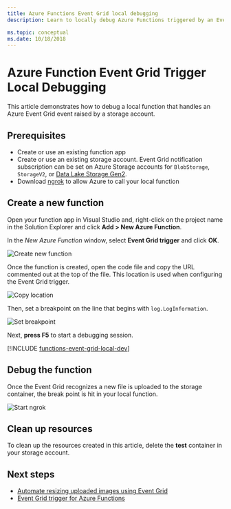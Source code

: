 ```yaml
---
title: Azure Functions Event Grid local debugging
description: Learn to locally debug Azure Functions triggered by an Event Grid event

ms.topic: conceptual
ms.date: 10/18/2018
---
```


# Azure Function Event Grid Trigger Local Debugging

This article demonstrates how to debug a local function that handles an Azure Event Grid event raised by a storage account. 

## Prerequisites

- Create or use an existing function app
- Create or use an existing storage account. Event Grid notification subscription can be set on Azure Storage accounts for `BlobStorage`, `StorageV2`, or [Data Lake Storage Gen2](../storage/blobs/data-lake-storage-introduction.md).
- Download [ngrok](https://ngrok.com/) to allow Azure to call your local function

## Create a new function

Open your function app in Visual Studio and, right-click on the project name in the Solution Explorer and click **Add > New Azure Function**.

In the *New Azure Function* window, select **Event Grid trigger** and click **OK**.

![Create new function](./media/functions-debug-event-grid-trigger-local/functions-debug-event-grid-trigger-local-add-function.png)

Once the function is created, open the code file and copy the URL commented out at the top of the file. This location is used when configuring the Event Grid trigger.

![Copy location](./media/functions-debug-event-grid-trigger-local/functions-debug-event-grid-trigger-local-copy-location.png)

Then, set a breakpoint on the line that begins with `log.LogInformation`.

![Set breakpoint](./media/functions-debug-event-grid-trigger-local/functions-debug-event-grid-trigger-local-set-breakpoint.png)


Next, **press F5** to start a debugging session.

[!INCLUDE [functions-event-grid-local-dev](../../includes/functions-event-grid-local-dev.md)]

## Debug the function

Once the Event Grid recognizes a new file is uploaded to the storage container, the break point is hit in your local function.

![Start ngrok](./media/functions-debug-event-grid-trigger-local/functions-debug-event-grid-trigger-local-breakpoint.png)

## Clean up resources

To clean up the resources created in this article, delete the **test** container in your storage account.

## Next steps

- [Automate resizing uploaded images using Event Grid](../event-grid/resize-images-on-storage-blob-upload-event.md)
- [Event Grid trigger for Azure Functions](./functions-bindings-event-grid.md)